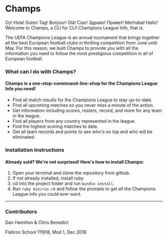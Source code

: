 # Champs

Oy! Hola! Guten Tag! Bonjour! Olá! Ciao! Здраво! Привет! Merhaba! Hallo! Welcome to Champs, a CLI for CLI! Champions League Info, that is.

The UEFA Champions League is an annual tournament that brings together all the best European football clubs in thrilling competition from June until May.  For this reason, we built Champs to provide you with all the information you need to follow the most prestigious competition in all of European football.

### What can I do with Champs?

#### Champs is a one-stop-commnand-line-shop for the Champions League Info you need!

* Find all match results for the Champions League to stay up-to-date.
* Find all upcoming matches so you never miss a minute of the action.
* Get information including scores, rosters, record, and more for any team in the league.
* Find all players from any country represented in the league.
* Find the highest scoring matches to date.  
* Get all team records and points to see who's on top and who will be eliminated.

### Installation Instructions

#### Already sold? We're not surprised! Here's how to install Champs:

1. Open your terminal and clone the repository from github.
2. If not already installed, install ruby.
3. cd into the project folder and run `bundle install`.
4. Run `ruby bin/run.rb` and follow the prompts to get all the Champions League Info you could ever want.


---
### Contributors
Dan Hamilton & Chris Benedict

Flatiron School 111918, Mod 1, Dec 2018
